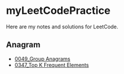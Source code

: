 # myLeetCodePractice

Here are my notes and solutions for LeetCode.

## Anagram 
- [0049_Group Anagrams](/Notes/0049_Group_Anagrams.md)
- [0347_Top K Frequent Elements](/Notes/0347_Top_K_Frequent_Elements.md)